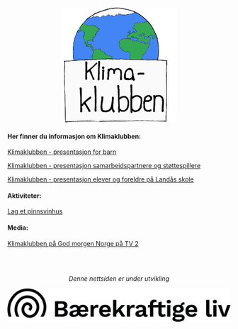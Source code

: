 <p align="center">
  <img src="./filer/logo.png" alt="logo" width="260" height="260">
</p>



#### Her finner du informasjon om Klimaklubben:

[Klimaklubben - presentasjon for barn](./filer/presentasjon_for_barn.pdf)

[Klimaklubben - presentasjon samarbeidspartnere og støttespillere](./filer/presentasjon_for_samarbeidspartnere_og_stoettespillere.pdf)

[Klimaklubben - presentasjon elever og foreldre på Landås skole](./filer/presentasjon_for_elever_og_foreldre_paa_landaas_skole.pdf)


#### Aktiviteter:

[Lag et pinnsvinhus](./filer/Pinnsvinhus.pdf)


#### Media:

[Klimaklubben på God morgen Norge på TV 2](https://www.tv2.no/v/1694832/)

<br>
<br>
<p align="center">
<em>Denne nettsiden er under utvikling</em>
</p>

<img src="./filer/baerekraftige_liv_logo.png" alt="baerekraftige_liv_logo">
